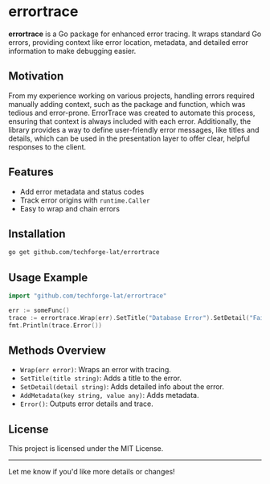 # errortrace

**errortrace** is a Go package for enhanced error tracing. It wraps standard Go errors, providing context like error location, metadata, and detailed error information to make debugging easier.

## Motivation
From my experience working on various projects, handling errors required manually adding context, such as the package and function, which was tedious and error-prone. ErrorTrace was created to automate this process, ensuring that context is always included with each error. Additionally, the library provides a way to define user-friendly error messages, like titles and details, which can be used in the presentation layer to offer clear, helpful responses to the client.

## Features

- Add error metadata and status codes
- Track error origins with `runtime.Caller`
- Easy to wrap and chain errors

## Installation

```bash
go get github.com/techforge-lat/errortrace
```

## Usage Example

```go
import "github.com/techforge-lat/errortrace"

err := someFunc()
trace := errortrace.Wrap(err).SetTitle("Database Error").SetDetail("Failed to connect")
fmt.Println(trace.Error())
```

## Methods Overview

- `Wrap(err error)`: Wraps an error with tracing.
- `SetTitle(title string)`: Adds a title to the error.
- `SetDetail(detail string)`: Adds detailed info about the error.
- `AddMetadata(key string, value any)`: Adds metadata.
- `Error()`: Outputs error details and trace.

## License

This project is licensed under the MIT License.

---

Let me know if you'd like more details or changes!
